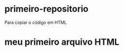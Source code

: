 # primeiro-repositorio

Para copiar o código em HTML

<html>
  <h1> meu primeiro arquivo HTML                </h1>
</html>
